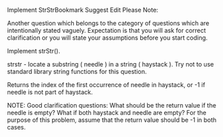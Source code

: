 Implement StrStrBookmark Suggest Edit
Please Note:

Another question which belongs to the category of questions which are intentionally stated vaguely. 
Expectation is that you will ask for correct clarification or you will state your assumptions before you start coding.

Implement strStr().

 strstr - locate a substring ( needle ) in a string ( haystack ). 
Try not to use standard library string functions for this question.

Returns the index of the first occurrence of needle in haystack, or -1 if needle is not part of haystack.

 NOTE: Good clarification questions:
What should be the return value if the needle is empty?
What if both haystack and needle are empty?
For the purpose of this problem, assume that the return value should be -1 in both cases. 

